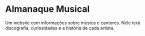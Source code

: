 # Almanaque Musical

Um website com informações sobre música e cantores. Nele terá discografia, curiosidades e a história de cada artista.
